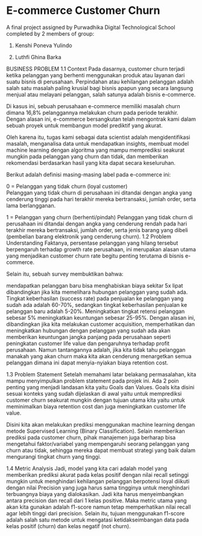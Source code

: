 # E-commerce Customer Churn

A final project assigned by Purwadhika Digital Technological School completed by 2 members of group:

1. Kenshi Poneva Yulindo

2. Luthfi Ghina Barka

BUSINESS PROBLEM
1.1 Context
Pada dasarnya, customer churn terjadi ketika pelanggan yang berhenti menggunakan produk atau layanan dari suatu bisnis di perusahaan. Perpindahan atau kehilangan pelanggan adalah salah satu masalah paling krusial bagi bisnis apapun yang secara langsung menjual atau melayani pelanggan, salah satunya adalah bisnis e-commerce.

Di kasus ini, sebuah perusahaan e-commerce memiliki masalah churn dimana 16,8% pelanggannya melakukan churn pada periode terakhir. Dengan alasan ini, e-commerce bersangkutan telah mengontrak kami dalam sebuah proyek untuk membangun model prediktif yang akurat.

Oleh karena itu, tugas kami sebagai data scientist adalah mengidentifikasi masalah, menganalisa data untuk mendapatkan insights, membuat model machine learning dengan algoritma yang mampu memprediksi seakurat mungkin pada pelanggan yang churn dan tidak, dan memberikan rekomendasi berdasarkan hasil yang kita dapat secara keseluruhan.

Berikut adalah definisi masing-masing label pada e-commerce ini:

0 = Pelanggan yang tidak churn (loyal customer)  
Pelanggan yang tidak churn di perusahaan ini ditandai dengan angka yang cenderung tinggi pada hari terakhir mereka bertransaksi, jumlah order, serta lama berlangganan. 

1 = Pelanggan yang churn (berhenti/pindah) 
Pelanggan yang tidak churn di perusahaan ini ditandai dengan angka yang cenderung rendah pada hari terakhir mereka bertransaksi, jumlah order, serta jenis barang yang dibeli (pembelian barang elektronik yang cenderung churn). 
1.2 Problem Understanding
Faktanya, persentase pelanggan yang hilang tersebut berpengaruh terhadap growth rate perusahaan, ini merupakan alasan utama yang menjadikan customer churn rate begitu penting terutama di bisnis e-commerce.

Selain itu, sebuah survey membuktikan bahwa:

mendapatkan pelanggan baru bisa menghabiskan biaya sekitar 5x lipat dibandingkan jika kita memelihara hubungan pelanggan yang sudah ada.
Tingkat keberhasilan (success rate) pada penjualan ke pelanggan yang sudah ada adalah 60-70%, sedangkan tingkat keberhasilan penjualan ke pelanggan baru adalah 5-20%.
Meningkatkan tingkat retensi pelanggan sebesar 5% meningkatkan keuntungan sebesar 25-95%.
Dengan alasan ini, dibandingkan jika kita melakukan customer acquisition, memperhatikan dan meningkatkan hubungan dengan pelanggan yang sudah ada akan memberikan keuntungan jangka panjang pada perusahaan seperti peningkatan customer life value dan pengaruhnya terhadap profit perusahaan. Namun tantangannya adalah, jika kita tidak tahu pelanggan manakah yang akan churn maka kita akan cenderung menargetkan semua pelanggan dimana ini dapat menyia-nyiakan biaya retention cost.

1.3 Problem Statement
Setelah memahami latar belakang permasalahan, kita mampu menyimpulkan problem statement pada projek ini. Ada 2 poin penting yang menjadi landasan kita yaitu Goals dan Values. Goals kita disini sesuai konteks yang sudah dijelaskan di awal yaitu untuk memprediksi customer churn seakurat mungkin dengan tujuan utama kita yaitu untuk meminimalkan biaya retention cost dan juga meningkatkan customer life value.

Disini kita akan melakukan prediksi menggunakan machine learning dengan metode Supervised Learning (Binary Classification). Selain memberikan prediksi pada customer churn, pihak manajemen juga berharap bisa mengetahui faktor/variabel yang mempengaruhi seorang pelanggan yang churn atau tidak, sehingga mereka dapat membuat strategi yang baik dalam mengurangi tingkat churn yang tinggi.

1.4 Metric Analysis
Jadi, model yang kita cari adalah model yang memberikan prediksi akurat pada kelas positif dengan nilai recall setinggi mungkin untuk menghindari kehilangan pelanggan berpotensi loyal diikuti dengan nilai Precision yang juga harus sama tingginya untuk menghindari terbuangnya biaya yang dialokasikan. Jadi kita harus menyeimbangkan antara precision dan recall dari 1 kelas positive. Maka metric utama yang akan kita gunakan adalah f1-score namun tetap memperhatikan nilai recall agar lebih tinggi dari precision. Selain itu, tujuan menggunakan f1-score adalah salah satu metode untuk mengatasi ketidakseimbangan data pada kelas positif (churn) dan kelas negatif (not churn).
